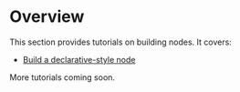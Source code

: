 # Overview

This section provides tutorials on building nodes. It covers:

* [Build a declarative-style node](/integrations/creating-nodes/build/declarative-style-node/)

More tutorials coming soon.

<!--
* [Build a programmatic-style node](/integrations/creating-nodes/build/programmatic-style-node/)
* [Build a trigger node](/integrations/creating-nodes/build/create-trigger-node/)


If you are unsure which tutorial to use, refer to [Choose your node building approach](/integrations/creating-nodes/plan/choose-node-method/) to understand the different styles of node building.

-->


